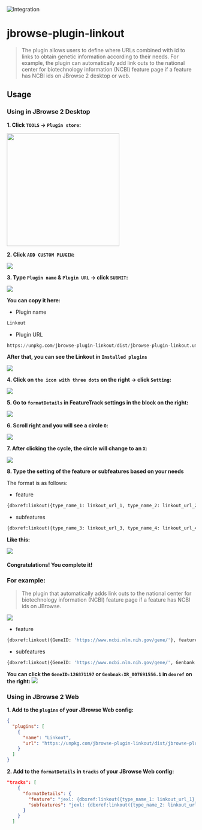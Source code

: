 ![Integration](https://github.com/Chi-HsienChang/jbrowse-plugin-linkout/workflows/Integration/badge.svg?branch=main)

# jbrowse-plugin-linkout

> The plugin allows users to define where URLs combined with id to links to obtain genetic information according to their needs. 
For example, the plugin can automatically add link outs to the national center for biotechnology information (NCBI) feature page if a feature has NCBI ids on JBrowse 2 desktop or web.

## Usage

### Using in JBrowse 2 Desktop

**1. Click `TOOLS` &rarr; `Plugin store`:**

<!-- ![](img/plugin_store_1.png) -->
<img src="img/plugin_store_8.png" width="300">

**2. Click `ADD CUSTOM PLUGIN`:**

![](img/plugin_store_2.png)

**3. Type `Plugin name` & `Plugin URL` &rarr; click `SUBMIT`:**

![](img/plugin_store_3.png)

**You can copy it here:**

- Plugin name
```python
Linkout
```
- Plugin URL
```python
https://unpkg.com/jbrowse-plugin-linkout/dist/jbrowse-plugin-linkout.umd.production.min.js
```

**After that, you can see the Linkout in `Installed plugins`**

![](img/plugin_store_4.png)

**4. Click on `the icon with three dots` on the right &rarr; click `Setting`:**

![](img/plugin_store_5.png)


**5. Go to `formatDetails` in FeatureTrack settings in the block on the right:**

![](img/plugin_store_6.png)


**6. Scroll right and you will see a circle `O`:**

![](img/plugin_store_7.png)

**7. After clicking the cycle, the circle will change to an `X`:**

![](img/plugin_store_8.png)

**8. Type the setting of the feature or subfeatures based on your needs**

The format is as follows:

- feature
```python
{dbxref:linkout({type_name_1: linkout_url_1, type_name_2: linkout_url_2}, feature)}
```
- subfeatures
```python
{dbxref:linkout({type_name_3: linkout_url_3, type_name_4: linkout_url_4}, feature)}
```

**Like this:**

![](img/plugin_store_9.png)

#### Congratulations! You complete it!

### For example:

> The plugin that automatically adds link outs to the national center for biotechnology information
(NCBI) feature page if a feature has NCBI ids on JBrowse.

![](img/plugin_store_10.png)

- feature
```python
{dbxref:linkout({GeneID: 'https://www.ncbi.nlm.nih.gov/gene/'}, feature)}
```
- subfeatures
```python
{dbxref:linkout({GeneID: 'https://www.ncbi.nlm.nih.gov/gene/', Genbank: 'https://www.ncbi.nlm.nih.gov/nuccore/'}, feature)}
```

**You can click the `GeneID:126871197` or `Genbnak:XR_007691556.1` in `dexref` on the right:**
![](img/plugin_store_11.png)


### Using in JBrowse 2 Web

**1. Add to the `plugins` of your JBrowse Web config:**

```json
{
  "plugins": [
    {
      "name": "Linkout",
      "url": "https://unpkg.com/jbrowse-plugin-linkout/dist/jbrowse-plugin-linkout.umd.production.min.js"
    }
  ]
}
```

**2. Add to the `formatDetails` in `tracks` of your JBrowse Web config:**

```json
"tracks": [
    {
      "formatDetails": {
        "feature": "jexl: {dbxref:linkout({type_name_1: linkout_url_1}, feature)}",
        "subfeatures": "jexl: {dbxref:linkout({type_name_2: linkout_url_2, type_name_3: linkout_url_3}, feature)}"
      }
    }
  ]
```

